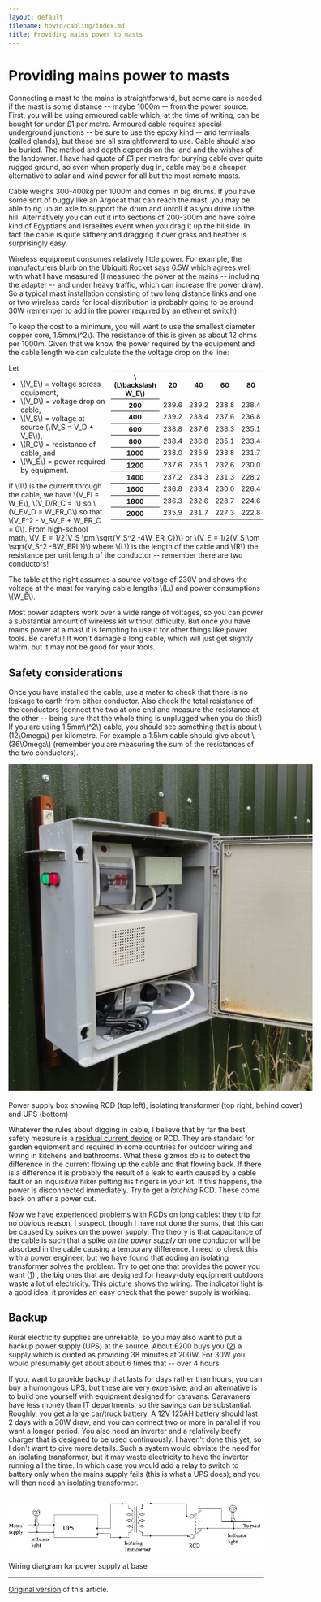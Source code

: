 ```yaml
---
layout: default
filename: howto/cabling/index.md
title: Providing mains power to masts
---
```


Providing mains power to masts
==============================

Connecting a mast to the mains is straightforward, but some care is
needed if the mast is some distance -- maybe 1000m -- from the power
source.  First, you will be using armoured cable which, at the time of
writing, can be bought for under £1 per metre. Armoured cable requires
special underground junctions -- be sure to use the epoxy kind -- and
terminals (called glands), but these are all straightforward to use.
Cable should also be buried. The method and depth depends on the land
and the wishes of the landowner. I have had quote of £1 per metre for
burying cable over quite rugged ground, so even when properly dug in,
cable may be a cheaper alternative to solar and wind power for all but
the most remote masts.

Cable weighs 300-400kg per 1000m and comes in big drums.  If you have
some sort of buggy like an Argocat that can reach the mast, you may be
able to rig up an axle to support the drum and unroll it as you drive
up the hill.  Alternatively you can cut it into sections of 200-300m
and have some kind of Egyptians and Israelites event when you drag it
up the hillside.  In fact the cable is quite slithery and dragging it
over grass and heather is surprisingly easy.

Wireless equipment consumes relatively little power. For example, the
[manufacturers blurb on the Ubiquiti Rocket][rocket] says 6.5W which agrees
well with what I have measured (I measured the power at the mains --
including the adapter -- and under heavy traffic, which can increase
the power draw).  So a typical mast installation consisting of two
long distance links and one or two wireless cards for local
distribution is probably going to be around 30W (remember to add in
the power required by an ethernet switch).

[rocket]: http://www.ubnt.com/downloads/datasheets/rocketm/rm_ds_web.pdf

To keep the cost  to a minimum, you will want to use the smallest
diameter copper core, 1.5mm\\(^2\\).  The resistance of this is given as
about 12 ohms per 1000m.  Given that we know the power required by the
equipment and the cable length we can calculate the the
voltage drop on the line:

<style>
   .small-table {
       width: 60%;
       font-size: 10pt;
       text-align: center;
       float: right;
       margin-left: 10px;
       margin-bottom: 10px;
   }
</style>
<div class="small-table">
<table class="table table-striped">
<tr>
<th>\(L\backslash W_E\)</th>
<th>   20</th>
<th>   40</th>
<th>   60</th>
<th>   80</th>
<th>  100</th>
<th>  120</th>
<th>  140</th>
<th>  160</th>
<th>  180</th>
<th>  200</th>
</tr>
<tr>
<th>  200</th>
<td>239.6</td>
<td>239.2</td>
<td>238.8</td>
<td>238.4</td>
<td>238.0</td>
<td>237.6</td>
<td>237.2</td>
<td>236.8</td>
<td>236.3</td>
<td>235.9</td>
</tr>
<tr>
<th>  400</th>
<td>239.2</td>
<td>238.4</td>
<td>237.6</td>
<td>236.8</td>
<td>235.9</td>
<td>235.1</td>
<td>234.3</td>
<td>233.4</td>
<td>232.6</td>
<td>231.7</td>
</tr>
<tr>
<th>  600</th>
<td>238.8</td>
<td>237.6</td>
<td>236.3</td>
<td>235.1</td>
<td>233.8</td>
<td>232.6</td>
<td>231.3</td>
<td>230.0</td>
<td>228.7</td>
<td>227.3</td>
</tr>
<tr>
<th>  800</th>
<td>238.4</td>
<td>236.8</td>
<td>235.1</td>
<td>233.4</td>
<td>231.7</td>
<td>230.0</td>
<td>228.2</td>
<td>226.4</td>
<td>224.6</td>
<td>222.8</td>
</tr>
<tr>
<th> 1000</th>
<td>238.0</td>
<td>235.9</td>
<td>233.8</td>
<td>231.7</td>
<td>229.5</td>
<td>227.3</td>
<td>225.1</td>
<td>222.8</td>
<td>220.4</td>
<td>218.0</td>
</tr>
<tr>
<th> 1200</th>
<td>237.6</td>
<td>235.1</td>
<td>232.6</td>
<td>230.0</td>
<td>227.3</td>
<td>224.6</td>
<td>221.8</td>
<td>219.0</td>
<td>216.0</td>
<td>213.0</td>
</tr>
<tr>
<th> 1400</th>
<td>237.2</td>
<td>234.3</td>
<td>231.3</td>
<td>228.2</td>
<td>225.1</td>
<td>221.8</td>
<td>218.5</td>
<td>215.0</td>
<td>211.4</td>
<td>207.6</td>
</tr>
<tr>
<th> 1600</th>
<td>236.8</td>
<td>233.4</td>
<td>230.0</td>
<td>226.4</td>
<td>222.8</td>
<td>219.0</td>
<td>215.0</td>
<td>210.9</td>
<td>206.5</td>
<td>202.0</td>
</tr>
<tr>
<th> 1800</th>
<td>236.3</td>
<td>232.6</td>
<td>228.7</td>
<td>224.6</td>
<td>220.4</td>
<td>216.0</td>
<td>211.4</td>
<td>206.5</td>
<td>201.4</td>
<td>195.9</td>
</tr>
<tr>
<th> 2000</th>
<td>235.9</td>
<td>231.7</td>
<td>227.3</td>
<td>222.8</td>
<td>218.0</td>
<td>213.0</td>
<td>207.6</td>
<td>202.0</td>
<td>195.9</td>
<td>189.3</td>
</tr>
</table>
</div>

Let

* \\(V_E\\) = voltage across equipment,
* \\(V_D\\) = voltage drop on cable,
* \\(V_S\\) = voltage at source (\\(V_S = V_D + V_E\\)),
* \\(R_C\\) = resistance of cable, and
* \\(W_E\\) = power required by equipment.

If \\(I\\) is the current through the cable, we have \\(V_EI = W_E\\),
\\(V_D/R_C = I\\) so \\(V_EV_D = W_ER_C\\) so that
\\(V_E^2 - V_SV_E + W_ER_C = 0\\).
From high-school math,
\\(V_E = 1/2(V_S \pm \sqrt{V_S^2 -4W_ER_C})\\) or
\\(V_E = 1/2(V_S \pm \sqrt{V_S^2 -8W_ERL})\\) where \\(L\\)
is the length of the cable and \\(R\\) the resistance per unit length
of the conductor -- remember there are two conductors!

The table at the right assumes a source voltage of 230V and shows the
voltage at the mast for varying cable lengths 
\\(L\\) and power consumptions \\(W_E\\).

Most power adapters work over a wide range of voltages, so you can
power a substantial amount of wireless kit without difficulty.  But
once you have mains power at a mast it is tempting to use it for other
things like power tools.  Be careful!  It won't damage a long cable, which
will just get slightly warm, but it may not be good for your tools.

Safety considerations
---------------------

Once you have installed the cable, use a meter to check that there is
no leakage to earth from either conductor.  Also check the total
resistance of the conductors (connect the two at one end and measure
the resistance at the other -- being sure that the whole thing is
unplugged when you do this!)  If you are using 1.5mm\\(^2\\) cable,
you should see something that is about \\(12\Omega\\) per kilometre.
For example a 1.5km cable should give about \\(36\Omega\\) (remember
you are measuring the sum of the resistances of the two conductors).

<div class="image-float-right" style="width: 600px;">
  <img src="powerbox.jpg" alt="Powerbox" width="600"/><br /><br />
  Power supply box showing RCD (top left), isolating
  transformer (top right, behind cover) and UPS (bottom)
</div>

Whatever the rules about digging in cable, I believe that by far the
best safety measure is a [residual current device]  or RCD. They are
standard for garden equipment and required in some countries for
outdoor wiring and wiring in kitchens and bathrooms.  What these
gizmos do is to detect the difference in the current flowing up the
cable and that flowing back.  If there is a difference it is probably
the result of a leak to earth caused by a cable fault or an
inquisitive hiker putting his fingers in your kit. If this happens,
the power is disconnected immediately.  Try to get a *latching* RCD.
These come back on after a power cut.

[residual current device]: http://en.wikipedia.org/wiki/Residual-current_device

Now we have experienced problems with RCDs on long cables: they trip
for no obvious reason.  I suspect, though I have not done the sums,
that this can be caused by spikes on the power supply.  The theory is
that capacitance of the cable is such that a spike *on the power
supply* on one conductor will be absorbed in the cable causing a
temporary difference.  I need to check this with a power engineer, but
we have found that adding an isolating transformer solves the problem.
Try to get one that provides the power you want ([1]) ,
the big ones that are designed for heavy-duty equipment outdoors waste
a lot of electricity. This picture shows the wiring.  The indicator
light is a good idea: it provides an easy check that the power supply
is working.

[1]: http://uk.rs-online.com/web/p/products/0504167


Backup
------

Rural electricity supplies are unreliable, so you may also want to put
a backup power supply (UPS) at the source.  About £200 buys you ([2]) a
supply which is quoted as providing 38 minutes at 200W.  For 30W you
would presumably get about about 6 times that -- over 4 hours.

[2]: http://www.apc.com/products/family/index.cfm?id=27

If you, want to provide backup that lasts for days rather than hours,
you can buy a humongous UPS, but these are very expensive, and an
alternative is to build one yourself with equipment designed for
caravans.  Caravaners have less money than IT departments, so the
savings can be substantial. Roughly, you get a large car/truck
battery.  A 12V 125AH battery should last 2 days with a 30W draw, and
you can connect two or more in parallel if you want a longer period.
You also need an inverter and a relatively beefy charger that is
designed to be used continuously.  I haven't done this yet, so I don't
want to give more details.  Such a system would obviate the need for
an isolating transformer, but it may waste electricity to have the
inverter running all the time. In which case you would add a relay to
switch to battery only when the mains supply fails (this is what a UPS
does); and you will then need an isolating transformer.

<div class="image-centre">
  <br />
  <img src='isolating.png' alt='Isolating Transformer' /><br/><br/>
  Wiring diargram for power supply at base
</div>

----
[Original version] of this article.

[Original version]: cabling.pdf
